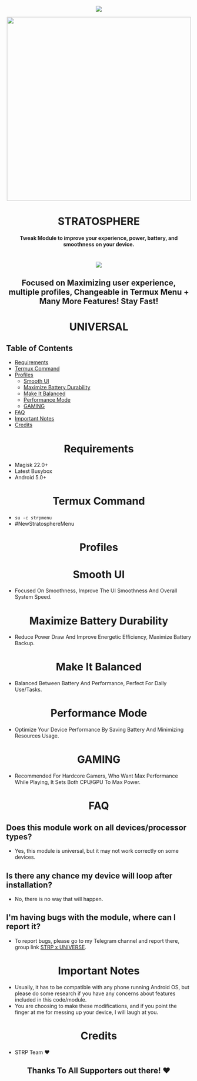 <p align="center"><img src="https://github-readme-stats.vercel.app/api?username=CRANKV2&&show_icons=true&title_color=ffffff&icon_color=bb2acf&text_color=daf7dc&bg_color=151515"></p>

<p align="center"><a href="https://t.me/AndroidRootModulesCommunity"><img src="./images/ThermStar.jpg" width="500"></a></p>

<h1 align="center"><b>STRATOSPHERE</b></h1>
<h4 align="center">Tweak Module to improve your experience, power, battery, and smoothness on your device.</h4>

<h1 align="center"><b><a href="https://t.me/AndroidRootModulesCommunity"><img src="https://img.shields.io/badge/Join-Telegram%20Channel-red.svg?logo=Telegram"></a></b></h1>

<h2 align="center"><b>Focused on Maximizing user experience, multiple profiles, Changeable in Termux Menu + Many More Features! Stay Fast!</b></h2>

<h1 align="center"><b>UNIVERSAL</b></h1>

## Table of Contents
- [Requirements](#requirements)
- [Termux Command](#termux-command)
- [Profiles](#profiles)
  - [Smooth UI](#smooth-ui)
  - [Maximize Battery Durability](#maximize-battery-durability)
  - [Make It Balanced](#make-it-balanced)
  - [Performance Mode](#performance-mode)
  - [GAMING](#gaming)
- [FAQ](#faq)
- [Important Notes](#important-notes)
- [Credits](#credits)

<h1 align="center"><b>Requirements</b></h1>


- Magisk 22.0+
- Latest Busybox
- Android 5.0+

<h1 align="center"><b>Termux Command</b></h1>

- `su -c strpmenu`
- #NewStratosphereMenu

<h1 align="center"><b>Profiles</b></h1>

<h1 align="center"><b>Smooth UI</b></h1>


- Focused On Smoothness, Improve The UI Smoothness And Overall System Speed.

<h1 align="center"><b>Maximize Battery Durability</b></h1>


- Reduce Power Draw And Improve Energetic Efficiency, Maximize Battery Backup.

<h1 align="center"><b>Make It Balanced</b></h1>


- Balanced Between Battery And Performance, Perfect For Daily Use/Tasks.

<h1 align="center"><b>Performance Mode</b></h1>


- Optimize Your Device Performance By Saving Battery And Minimizing Resources Usage.

<h1 align="center"><b>GAMING</b></h1>


- Recommended For Hardcore Gamers, Who Want Max Performance While Playing, It Sets Both CPU/GPU To Max Power.

<h1 align="center"><b>FAQ</b></h1>

## Does this module work on all devices/processor types?


- Yes, this module is universal, but it may not work correctly on some devices.

## Is there any chance my device will loop after installation?


- No, there is no way that will happen.

## I'm having bugs with the module, where can I report it?

- To report bugs, please go to my Telegram channel and report there, group link [STRP x UNIVERSE](https://t.me/AndroidRootModulesCommunity).

<h1 align="center"><b>Important Notes</b></h1>

- Usually, it has to be compatible with any phone running Android OS, but please do some research if you have any concerns about features included in this code/module.
- You are choosing to make these modifications, and if you point the finger at me for messing up your device, I will laugh at you.

<h1 align="center"><b>Credits</b></h1>

- STRP Team ❤️

<h2 align="center"><b>Thanks To All Supporters out there! ❤️</b></h2>
